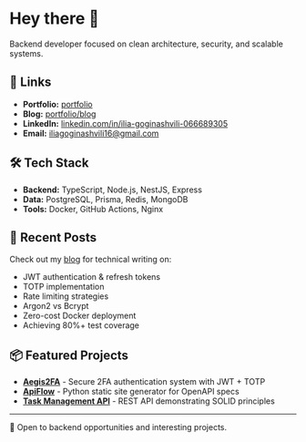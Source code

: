 # Hey there 👋

Backend developer focused on clean architecture, security, and scalable systems.

## 🔗 Links

- **Portfolio:** [portfolio](https://portfolio-omega-blue-h6y7hfd5nu.vercel.app)
- **Blog:** [portfolio/blog](https://portfolio-omega-blue-h6y7hfd5nu.vercel.app)
- **LinkedIn:** [linkedin.com/in/ilia-goginashvili-066689305](https://www.linkedin.com/in/ilia-goginashvili-066689305)
- **Email:** iliagoginashvili16@gmail.com

## 🛠️ Tech Stack

- **Backend:** TypeScript, Node.js, NestJS, Express
- **Data:** PostgreSQL, Prisma, Redis, MongoDB
- **Tools:** Docker, GitHub Actions, Nginx

## 📝 Recent Posts

Check out my [blog](https://portfolio-omega-blue-h6y7hfd5nu.vercel.app/blog) for technical writing on:
- JWT authentication & refresh tokens
- TOTP implementation
- Rate limiting strategies
- Argon2 vs Bcrypt
- Zero-cost Docker deployment
- Achieving 80%+ test coverage

## 📦 Featured Projects

- **[Aegis2FA](https://github.com/Ilia01/aegis2fa)** - Secure 2FA authentication system with JWT + TOTP
- **[ApiFlow](https://github.com/Ilia01/apiflow)** - Python static site generator for OpenAPI specs
- **[Task Management API](https://github.com/Ilia01/Task-Management-API-Demo)** - REST API demonstrating SOLID principles

---

💼 Open to backend opportunities and interesting projects.
